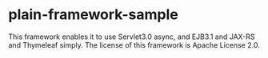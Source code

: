 plain-framework-sample
======================

This framework enables it to use Servlet3.0 async, and EJB3.1 and JAX-RS and Thymeleaf simply. The license of this framework is Apache License 2.0.
